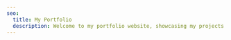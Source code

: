 ```yaml
---
seo:
  title: My Portfolio
  description: Welcome to my portfolio website, showcasing my projects and skills.
---
```

